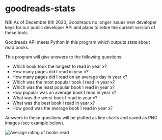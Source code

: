# goodreads-stats

NB! As of December 8th 2020, Goodreads no longer issues new developer keys for our public developer API and plans to retire the current version of these tools.

Goodreads API meets Python in this program which outputs stats about read books.

This program will give answers to the following questions:
* Which book took the longest to read in year x?
* How many pages did I read in year x?
* How many pages did I read on an average day in year x?
* Which was the most popular book I read in year x?
* Which was the least popular book I read in year x?
* How popular was an average book I read in year x?
* What was the worst book I read in year x?
* What was the best book I read in year x?
* How good was the average book I read in year x?

Answers to these questions will be plotted as line charts and saved as PNG images (see example below).

![Average rating of books read](https://i.imgur.com/fUW5P4T.png)
